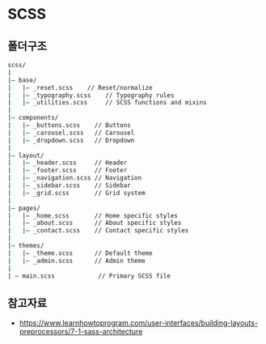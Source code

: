 # SCSS

## 폴더구조

```bash
scss/
|
|– base/
|   |– _reset.scss    // Reset/normalize
|   |– _typography.scss    // Typography rules
|   |– _utilities.scss     // SCSS functions and mixins
|
|– components/
|   |– _buttons.scss    // Buttons
|   |– _carousel.scss   // Carousel
|   |– _dropdown.scss   // Dropdown
|
|– layout/
|   |– _header.scss     // Header
|   |– _footer.scss     // Footer
|   |– _navigation.scss // Navigation
|   |– _sidebar.scss    // Sidebar
|   |– _grid.scss       // Grid system
|
|– pages/
|   |– _home.scss       // Home specific styles
|   |– _about.scss      // About specific styles
|   |– _contact.scss    // Contact specific styles
|
|– themes/
|   |– _theme.scss      // Default theme
|   |– _admin.scss      // Admin theme
|
| – main.scss            // Primary SCSS file

```

## 참고자료

- https://www.learnhowtoprogram.com/user-interfaces/building-layouts-preprocessors/7-1-sass-architecture

